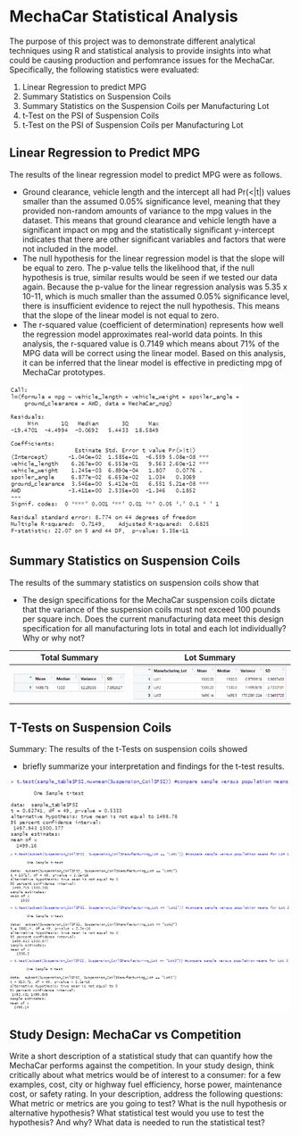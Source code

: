 # MechaCar Statistical Analysis
The purpose of this project was to demonstrate different analytical techniques using R and statistical analysis to provide insights into what could be causing production and perfomrance issues for the MechaCar.  Specifically, the following statistics were evaluated:
1. Linear Regression to predict MPG
2. Summary Statistics on Suspension Coils
3. Summary Statistics on the Suspension Coils per Manufacturing Lot
4. t-Test on the PSI of Suspension Coils
5. t-Test on the PSI of Suspension Coils per Manufacturing Lot

## Linear Regression to Predict MPG
The results of the linear regression model to predict MPG were as follows.
- Ground clearance, vehicle length and the intercept all had Pr(<|t|) values smaller than the assumed 0.05% significance level, meaning that they provided non-random amounts of variance to the mpg values in the dataset. This means that ground clearance and vehicle length have a significant impact on mpg and the statistically significant y-intercept indicates that there are other significant variables and factors that were not included in the model.
- The null hypothesis for the linear regression model is that the slope will be equal to zero.  The p-value tells the likelihood that, if the null hypothesis is true, similar results would be seen if we tested our data again.  Because the p-value for the linear regression analysis was 5.35 x 10-11, which is much smaller than the assumed 0.05% significance level, there is insufficient evidence to reject the null hypothesis.  This means that the slope of the linear model is not equal to zero.
- The r-squared value (coefficient of determination) represents how well the regression model approximates real-world data points.  In this analysis, the r-squared value is 0.7149 which means about 71% of the MPG data will be correct using the linear model. Based on this analysis, it can be inferred that the linear model is effective in predicting mpg of MechaCar prototypes.

![Linear Regression Screenshot](Results/Linear_Regression_Result.png)

## Summary Statistics on Suspension Coils
The results of the summary statistics on suspension coils show that

- The design specifications for the MechaCar suspension coils dictate that the variance of the suspension coils must not exceed 100 pounds per square inch. Does the current manufacturing data meet this design specification for all manufacturing lots in total and each lot individually? Why or why not?

|Total Summary|Lot Summary|
|:---:|:---:|
|![Total Summary](Results/Total_Summary.png)|![Lot Summary](Results/Lot_Summary.png)|



## T-Tests on Suspension Coils
Summary: The results of the t-Tests on suspension coils showed

- briefly summarize your interpretation and findings for the t-test results.

![t-Test All Lots](Results/t-Test_All_Lots.png)
![t-Test Lot 1](Results/t-Test_Lot1.png)
![t-Test Lot 2](Results/t-Test_Lot2.png)
![t-Test Lot 3](Results/t-Test_Lot3.png)


## Study Design: MechaCar vs Competition

Write a short description of a statistical study that can quantify how the MechaCar performs against the competition. In your study design, think critically about what metrics would be of interest to a consumer: for a few examples, cost, city or highway fuel efficiency, horse power, maintenance cost, or safety rating.
In your description, address the following questions:
What metric or metrics are you going to test?
What is the null hypothesis or alternative hypothesis?
What statistical test would you use to test the hypothesis? And why?
What data is needed to run the statistical test?
